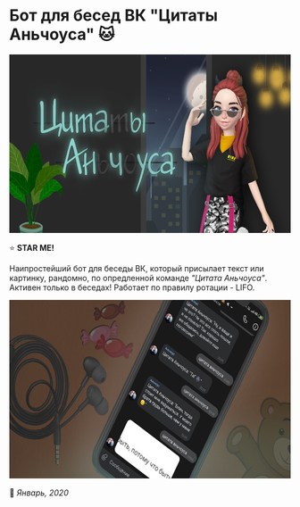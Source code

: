 # Бот для бесед ВК "Цитаты Аньчоуса" :cat:

<img src="https://github.com/BeautifulDirt/bot_anchous_quotes/blob/main/image.jpg" data-canonical-src="https://github.com/BeautifulDirt/bot_anchous_quotes/blob/main/image.jpg" width="640" height="320" />

:star: **STAR ME!**

Наипростейший бот для беседы ВК, который присылает текст или картинку, рандомно, по опредленной команде *"Цитата Аньчоуса"*. Активен только в беседах! Работает по правилу ротации - LIFO.

<img src="https://github.com/BeautifulDirt/bot_anchous_quotes/blob/main/footer.jpg" data-canonical-src="https://github.com/BeautifulDirt/bot_anchous_quotes/blob/main/footer.jpg" width="640" height="320" />

:calendar: *Январь, 2020*
